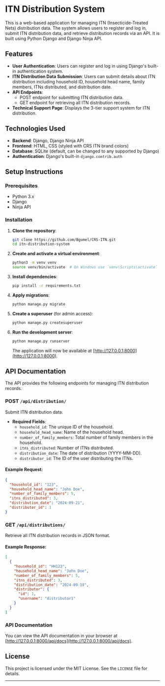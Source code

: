 
# ITN Distribution System

This is a web-based application for managing ITN (Insecticide-Treated Nets) distribution data. The system allows users to register and log in, submit ITN distribution data, and retrieve distribution records via an API. It is built using Python Django and Django Ninja API.

## Features

- **User Authentication**: Users can register and log in using Django's built-in authentication system.
- **ITN Distribution Data Submission**: Users can submit details about ITN distribution including household ID, household head name, family members, ITNs distributed, and distribution date.
- **API Endpoints**:
  - POST endpoint for submitting ITN distribution data.
  - GET endpoint for retrieving all ITN distribution records.
- **Technical Support Page**: Displays the 3-tier support system for ITN distribution.

## Technologies Used

- **Backend**: Django, Django Ninja API
- **Frontend**: HTML, CSS (styled with CRS ITN brand colors)
- **Database**: SQLite (default, can be changed to any supported by Django)
- **Authentication**: Django's built-in `django.contrib.auth`
  
## Setup Instructions

### Prerequisites

- Python 3.x
- Django
- Ninja API

### Installation

1. **Clone the repository**:
   ```bash
   git clone https://github.com/Bgumel/CRS-ITN.git
   cd itn-distribution-system
   ```

2. **Create and activate a virtual environment**:
   ```bash
   python3 -m venv venv
   source venv/bin/activate  # On Windows use `venv\Scripts\activate`
   ```

3. **Install dependencies**:
   ```bash
   pip install -r requirements.txt
   ```

4. **Apply migrations**:
   ```bash
   python manage.py migrate
   ```

5. **Create a superuser** (for admin access):
   ```bash
   python manage.py createsuperuser
   ```

6. **Run the development server**:
   ```bash
   python manage.py runserver
   ```

   The application will now be available at [http://127.0.0.1:8000](http://127.0.0.1:8000).


## API Documentation

The API provides the following endpoints for managing ITN distribution records.

### **POST** `/api/distribution/`

Submit ITN distribution data.

- **Required Fields**:
  - `household_id`: The unique ID of the household.
  - `household_head_name`: Name of the household head.
  - `number_of_family_members`: Total number of family members in the household.
  - `itns_distributed`: Number of ITNs distributed.
  - `distribution_date`: The date of distribution (YYYY-MM-DD).
  - `distributor_id`: The ID of the user distributing the ITNs.

#### Example Request:
```json
{
  "household_id": "123",
  "household_head_name": "John Doe",
  "number_of_family_members": 5,
  "itns_distributed": 3,
  "distribution_date": "2024-09-21",
  "distributor_id": 1
}
```

### **GET** `/api/distributions/`

Retrieve all ITN distribution records in JSON format.

#### Example Response:
```json
[
  {
    "household_id": "HH123",
    "household_head_name": "John Doe",
    "number_of_family_members": 5,
    "itns_distributed": 3,
    "distribution_date": "2024-09-19",
    "distributor": {
      "id": 1,
      "username": "distributor1"
    }
  }
]
```

### API Documentation

You can view the API documentation in your browser at [http://127.0.0.1:8000/api/docs](http://127.0.0.1:8000/api/docs).



## License

This project is licensed under the MIT License. See the `LICENSE` file for details.

---


